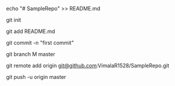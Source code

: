 echo "# SampleRepo" >> README.md

git init

git add README.md

git commit -n "first commit"

git branch M master

git remote add origin git@github.com:VimalaR1528/SampleRepo.git

git push -u origin master
